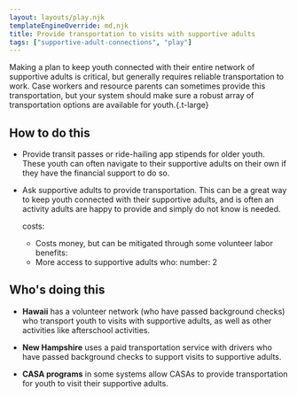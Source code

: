 ```yaml
---
layout: layouts/play.njk
templateEngineOverride: md,njk
title: Provide transportation to visits with supportive adults
tags: ["supportive-adult-connections", "play"]
---
```


Making a plan to keep youth connected with their entire network of supportive adults is critical, but generally requires reliable transportation to work. Case workers and resource parents can sometimes provide this transportation, but your system should make sure a robust array of transportation options are available for youth.{.t-large}

## How to do this

* Provide transit passes or ride-hailing app stipends for older youth. These youth can often navigate to their supportive adults on their own if they have the financial support to do so.

* Ask supportive adults to provide transportation. This can be a great way to keep youth connected with their supportive adults, and is often an activity adults are happy to provide and simply do not know is needed.

  costs:
    - Costs money, but can be mitigated through some volunteer labor
  benefits:
    - More access to supportive adults
  who:
    number: 2

## Who's doing this

* **Hawaii** has a volunteer network (who have passed background checks) who transport youth to visits with supportive adults, as well as other activities like afterschool activities.

* **New Hampshire** uses a paid transportation service with drivers who have passed background checks to support visits to supportive adults.

* **CASA programs** in some systems allow CASAs to provide transportation for youth to visit their supportive adults.